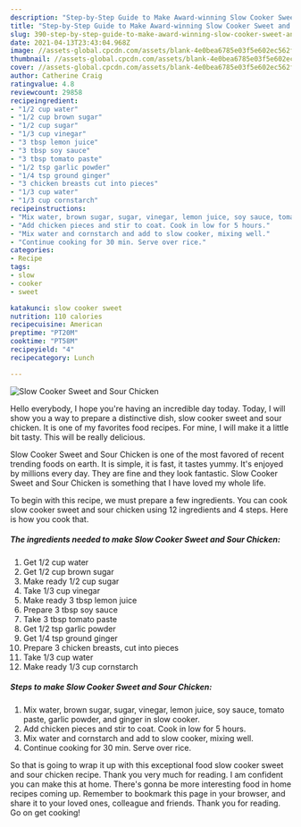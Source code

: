 ```yaml
---
description: "Step-by-Step Guide to Make Award-winning Slow Cooker Sweet and Sour Chicken"
title: "Step-by-Step Guide to Make Award-winning Slow Cooker Sweet and Sour Chicken"
slug: 390-step-by-step-guide-to-make-award-winning-slow-cooker-sweet-and-sour-chicken
date: 2021-04-13T23:43:04.968Z
image: //assets-global.cpcdn.com/assets/blank-4e0bea6785e03f5e602ec562f230caae08da540cada707380b4fe1bbebba43da.png
thumbnail: //assets-global.cpcdn.com/assets/blank-4e0bea6785e03f5e602ec562f230caae08da540cada707380b4fe1bbebba43da.png
cover: //assets-global.cpcdn.com/assets/blank-4e0bea6785e03f5e602ec562f230caae08da540cada707380b4fe1bbebba43da.png
author: Catherine Craig
ratingvalue: 4.8
reviewcount: 29858
recipeingredient:
- "1/2 cup water"
- "1/2 cup brown sugar"
- "1/2 cup sugar"
- "1/3 cup vinegar"
- "3 tbsp lemon juice"
- "3 tbsp soy sauce"
- "3 tbsp tomato paste"
- "1/2 tsp garlic powder"
- "1/4 tsp ground ginger"
- "3 chicken breasts cut into pieces"
- "1/3 cup water"
- "1/3 cup cornstarch"
recipeinstructions:
- "Mix water, brown sugar, sugar, vinegar, lemon juice, soy sauce, tomato paste, garlic powder, and ginger in slow cooker."
- "Add chicken pieces and stir to coat. Cook in low for 5 hours."
- "Mix water and cornstarch and add to slow cooker, mixing well."
- "Continue cooking for 30 min. Serve over rice."
categories:
- Recipe
tags:
- slow
- cooker
- sweet

katakunci: slow cooker sweet 
nutrition: 110 calories
recipecuisine: American
preptime: "PT20M"
cooktime: "PT58M"
recipeyield: "4"
recipecategory: Lunch

---
```



![Slow Cooker Sweet and Sour Chicken](//assets-global.cpcdn.com/assets/blank-4e0bea6785e03f5e602ec562f230caae08da540cada707380b4fe1bbebba43da.png)

Hello everybody, I hope you're having an incredible day today. Today, I will show you a way to prepare a distinctive dish, slow cooker sweet and sour chicken. It is one of my favorites food recipes. For mine, I will make it a little bit tasty. This will be really delicious.

Slow Cooker Sweet and Sour Chicken is one of the most favored of recent trending foods on earth. It is simple, it is fast, it tastes yummy. It's enjoyed by millions every day. They are fine and they look fantastic. Slow Cooker Sweet and Sour Chicken is something that I have loved my whole life.




To begin with this recipe, we must prepare a few ingredients. You can cook slow cooker sweet and sour chicken using 12 ingredients and 4 steps. Here is how you cook that.

<!--inarticleads1-->

##### The ingredients needed to make Slow Cooker Sweet and Sour Chicken:

1. Get 1/2 cup water
1. Get 1/2 cup brown sugar
1. Make ready 1/2 cup sugar
1. Take 1/3 cup vinegar
1. Make ready 3 tbsp lemon juice
1. Prepare 3 tbsp soy sauce
1. Take 3 tbsp tomato paste
1. Get 1/2 tsp garlic powder
1. Get 1/4 tsp ground ginger
1. Prepare 3 chicken breasts, cut into pieces
1. Take 1/3 cup water
1. Make ready 1/3 cup cornstarch




<!--inarticleads2-->

##### Steps to make Slow Cooker Sweet and Sour Chicken:

1. Mix water, brown sugar, sugar, vinegar, lemon juice, soy sauce, tomato paste, garlic powder, and ginger in slow cooker.
1. Add chicken pieces and stir to coat. Cook in low for 5 hours.
1. Mix water and cornstarch and add to slow cooker, mixing well.
1. Continue cooking for 30 min. Serve over rice.




So that is going to wrap it up with this exceptional food slow cooker sweet and sour chicken recipe. Thank you very much for reading. I am confident you can make this at home. There's gonna be more interesting food in home recipes coming up. Remember to bookmark this page in your browser, and share it to your loved ones, colleague and friends. Thank you for reading. Go on get cooking!
